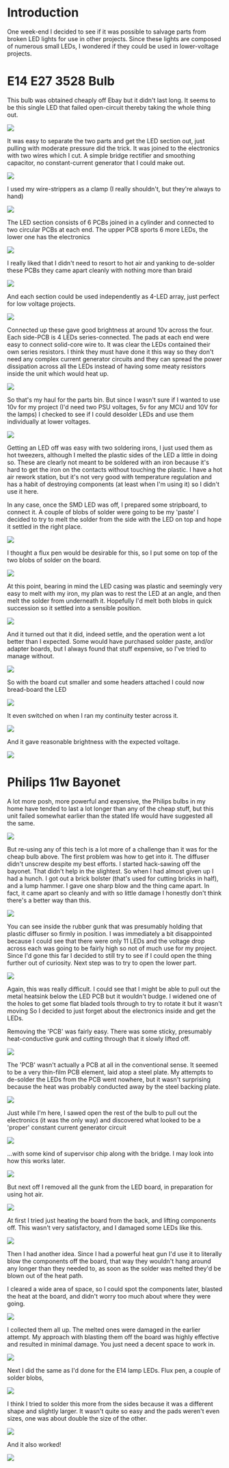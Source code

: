 
Introduction
============

One week-end I decided to see if it was possible to salvage parts from
broken LED lights for use in other projects.  Since these lights are
composed of numerous small LEDs, I wondered if they could be used in
lower-voltage projects.


E14 E27 3528 Bulb
=================

This bulb was obtained cheaply off Ebay but it didn't last long.  It seems to
be this single LED that failed open-circuit thereby taking the whole thing out.

![](3w_1.jpg)

It was easy to separate the two parts and get the LED section out, just pulling
with moderate pressure did the trick.  It was joined to the electronics with two 
wires which I cut.  A simple bridge rectifier and smoothing capacitor,
no constant-current generator that I could make out.

![](3w_2.jpg)

I used my wire-strippers as a clamp (I really 
shouldn't, but they're always to hand)

![](3w_3.jpg)

The LED section consists of 6 PCBs joined in a cylinder and connected to two 
circular PCBs at each end.  The upper PCB sports 6 more LEDs, the lower one 
has the electronics

![](3w_4.jpg)

I really liked that I didn't need to resort to hot air and yanking to 
de-solder these PCBs they came apart cleanly with nothing more than braid

![](3w_5.jpg)

And each section could be used independently as 4-LED array, just perfect
for low voltage projects.

![](3w_6.jpg)

Connected up these gave good brightness at around 10v across the four.  Each 
side-PCB is 4 LEDs series-connected.  The pads at each end were easy to connect
solid-core wire to.  It was clear the LEDs contained their own series resistors.
I think they must have done it this way so they don't need any complex current 
generator circuits and they can spread the power dissipation across all the LEDs
instead of having some meaty resistors inside the unit which would heat up.

![](3w_7.jpg)

So that's my haul for the parts bin.  But since I wasn't sure if I wanted to use 
10v for my project (I'd need two PSU voltages, 5v for any MCU and 10V for the lamps)
I checked to see if I could desolder LEDs and use them individually at lower 
voltages.

![](3w_8.jpg)

Getting an LED off was easy with two soldering irons, I just used them as hot
tweezers, although I melted the plastic sides of the LED a little in doing
so.  These are clearly not meant to be soldered with an iron because it's
hard to get the iron on the contacts without touching the plastic.  I have a hot 
air rework station, but it's not very good with temperature regulation and has a 
habit of destroying components (at least when I'm using it) so I didn't use it here.

In any case, once the SMD LED was off, I prepared some stripboard, to connect it.
A couple of blobs of solder were going to be my 'paste' I decided to try to melt
the solder from the side with the LED on top and hope it settled in the right place.

![](3w_9.jpg)

I thought a flux pen would be desirable for this, so I put some on top of the two
blobs of solder on the board.

![](3w_10.jpg)

At this point, bearing in mind the LED casing was plastic and seemingly very easy
to melt with my iron, my plan was to rest the LED at an angle, and then melt the 
solder from underneath it.  Hopefully I'd melt both blobs in quick succession so 
it settled into a sensible position.

![](3w_11.jpg)

And it turned out that it did, indeed settle, and the operation went a lot better 
than I expected.  Some would have purchased solder paste, and/or adapter boards, 
but I always found that stuff expensive, so I've tried to manage without.

![](3w_12.jpg)

So with the board cut smaller and some headers attached I could now bread-board 
the LED

![](3w_13.jpg)

It even switched on when I ran my continuity tester across it.

![](3w_14.jpg)

And it gave reasonable brightness with the expected voltage.

![](3w_15.jpg)

Philips 11w Bayonet
===================

A lot more posh, more powerful and expensive, the Philips bulbs in my home have
tended to last a lot longer than any of the cheap stuff, but this unit failed somewhat
earlier than the stated life would have suggested all the same.

![](11w_1.jpg)

But re-using any of this tech is a lot more of a challenge than it was for
the cheap bulb above.  The first problem was how to get into it.  The diffuser didn't
unscrew despite my best efforts.  I started hack-sawing off the bayonet.  That didn't
help in the slightest.  So when I had almost given up I had a hunch.  I got out a brick
bolster (that's used for cutting bricks in half), and a lump hammer.  I gave one
sharp blow and the thing came apart.  In fact, it came apart so cleanly and with so
little damage I honestly don't think there's a better way than this.

![](11w_2.jpg)

You can see inside the rubber gunk that was presumably holding that plastic diffuser
so firmly in position.  I was immediately a bit disappointed because I could see that
there were only 11 LEDs and the voltage drop across each was going to be fairly high
so not of much use for my project.  Since I'd gone this far I decided to still try to
see if I could open the thing further out of curiosity.   Next step was to try to 
open the lower part.

![](11w_3.jpg)

Again, this was really difficult.  I could see that I might be able to pull out the 
metal heatsink below the LED PCB but it wouldn't budge.  I widened one of the holes
to get some flat bladed tools through to try to rotate it but it wasn't moving
So I decided to just forget about the electronics inside and get the LEDs.

Removing the 'PCB' was fairly easy.  There was some sticky, presumably heat-conductive
gunk and cutting through that it slowly lifted off.

![](11w_4.jpg)

The 'PCB' wasn't actually a PCB at all in the conventional sense.  It seemed to be a
very thin-film PCB element, laid atop a steel plate.  My attempts to de-solder the LEDs
from the PCB went nowhere, but it wasn't surprising because the heat was 
probably conducted away by the steel backing plate.  

![](11w_5.jpg)

Just while I'm here, I sawed open the rest of the bulb to pull out the electronics
(it was the only way) and discovered what looked to be a 'proper' constant current
generator circuit

![](11w_6.jpg)

...with some kind of supervisor chip along with the bridge.  I may look into how this 
works later.

![](11w_7.jpg)

But next off I removed all the gunk from the LED board, in preparation for using hot
air.

![](11w_8.jpg)

At first I tried just heating the board from the back, and lifting components off.
This wasn't very satisfactory, and I damaged some LEDs like this.

![](11w_9.jpg)

Then I had another idea.  Since I had a powerful heat gun I'd use it to literally 
blow the components off the board, that way they wouldn't hang around any longer than
they needed to, as soon as the solder was melted they'd be blown out of the heat path.

I cleared a wide area of space, so I could spot the components later, blasted the heat
at the board, and didn't worry too much about where they were going.

![](11w_10.jpg)

I collected them all up.  The melted ones were damaged in the earlier attempt. 
My approach with blasting them off the board was highly effective and
resulted in minimal damage.  You just need a decent space to work in.

![](11w_11.jpg)

Next I did the same as I'd done for the E14 lamp LEDs.  Flux pen, a couple of solder 
blobs, 

![](11w_12.jpg)

I think I tried to solder this more from the sides because it was a different shape
and slightly larger.  It wasn't quite so easy and the pads weren't even sizes, one
was about double the size of the other.

![](11w_14.jpg)

And it also worked!

![](11w_13.jpg)








